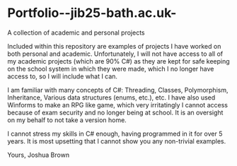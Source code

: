 # Portfolio--jib25-bath.ac.uk-
A collection of academic and personal projects

Included within this repository are examples of projects I have worked on both personal and academic.
Unfortunately, I will not have access to all of my academic projects (which are 90% C#) as they are
kept for safe keeping on the school system in which they were made, which I no longer have access to, 
so I will include what I can.

I am familiar with many concepts of C#:
Threading, Classes, Polymorphism, Inheritance, Various data structures (enums, etc.), etc.
I have also used Winforms to make an RPG like game, which very irritatingly I cannot
access because of exam security and no longer being at school. It is an oversight on my behalf
to not take a version home.

I cannot stress my skills in C# enough, having programmed in it for over 5 years. It is most
upsetting that I cannot show you any non-trivial examples.

Yours,
Joshua Brown
